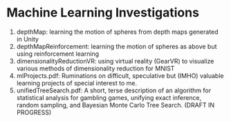 # Machine Learning Investigations
1.  depthMap: learning the motion of spheres from depth maps generated in Unity
2.  depthMapReinforcement: learning the motion of spheres as above but using reinforcement learning
3.  dimensionalityReductionVR: using virtual reality (GearVR) to visualize various methods of dimensionality reduction for MNIST
4.  mlProjects.pdf: Ruminations on difficult, speculative but (IMHO) valuable learning projects of special interest to me.
5.  unifiedTreeSearch.pdf:  A short, terse description of an algorithm for statistical analysis for gambling games, unifying exact inference, random sampling, and Bayesian Monte Carlo Tree Search. (DRAFT IN PROGRESS)